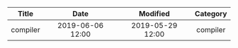 | Title                | Date             | Modified         | Category          |
|:--------------------:|:----------------:|:----------------:|:-----------------:|
| compiler             | 2019-06-06 12:00 | 2019-05-29 12:00 | compiler          |

